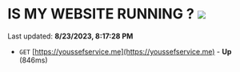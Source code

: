 # IS MY WEBSITE RUNNING ? [![](https://img.shields.io/static/v1?label=Sponsor&message=%E2%9D%A4&logo=GitHub&color=%23fe8e86)](https://github.com/sponsors/<username>)

Last updated: **8/23/2023, 8:17:28 PM**

- `GET` [https://youssefservice.me](https://youssefservice.me) - **Up** (846ms)
